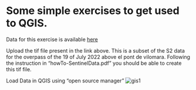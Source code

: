 # Some simple exercises to get used to QGIS.

Data for this exercise is available [here](https://www.dropbox.com/scl/fo/wlgvlsa7wv3j7gqnuursi/h?rlkey=jt5nivwv0tj279xgayc9q0gm4&dl=0)

Upload the tif file present in the link above. 
This is a subset of the S2 data for the overpass of the 19 of July 2022 above el pont de vilomara.
Following the instruction in “howTo-SentinelData.pdf” you should be able to create this tif file.

Load Data in QGIS using “open source manager” 
![gis1](./images/gis1.png])
